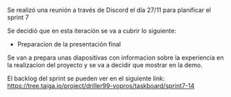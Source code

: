 Se realizó una reunión a través de Discord el día 27/11 para planificar el sprint 7

Se decidió que en esta iteración se va a cubrir lo siguiente:

* Preparacion de la presentación final

Se van a prepara unas diapositivas con informacion sobre la experiencia en la realizacion del proyecto y se va a decidir que mostrar en la demo.

El backlog del sprint se pueden ver en el siguiente link: 
https://tree.taiga.io/project/driller99-vopros/taskboard/sprint7-14